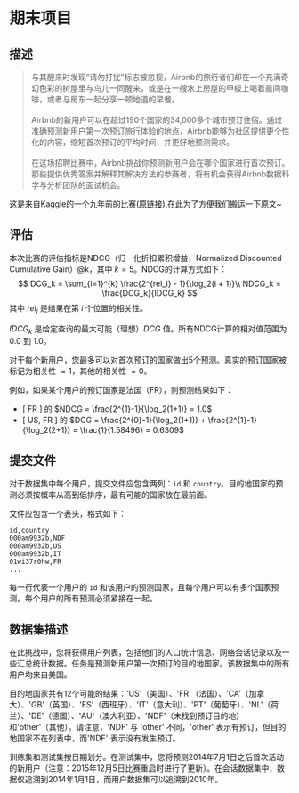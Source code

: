 # 期末项目

## 描述  
>
>与其醒来时发现“请勿打扰”标志被忽视，Airbnb的旅行者们却在一个充满奇幻色彩的树屋里与鸟儿一同醒来，或是在一艘水上房屋的甲板上喝着晨间咖啡，或者与房东一起分享一顿地道的早餐。
<br><br>
Airbnb的新用户可以在超过190个国家的34,000多个城市预订住宿。通过准确预测新用户第一次预订旅行体验的地点，Airbnb能够为社区提供更个性化的内容，缩短首次预订的平均时间，并更好地预测需求。
<br><br>
在这场招聘比赛中，Airbnb挑战你预测新用户会在哪个国家进行首次预订。那些提供优秀答案并解释其解决方法的参赛者，将有机会获得Airbnb数据科学与分析团队的面试机会。

这是来自Kaggle的一个九年前的比赛([原链接](https://www.kaggle.com/competitions/airbnb-recruiting-new-user-bookings/overview)),在此为了方便我们搬运一下原文~

## 评估  

本次比赛的评估指标是NDCG（归一化折扣累积增益，Normalized Discounted Cumulative Gain）@k，其中 $k=5$。NDCG的计算方式如下：
$$
DCG_k = \sum_{i=1}^{k} \frac{2^{rel_i} - 1}{\log_2(i + 1)}\\
NDCG_k = \frac{DCG_k}{IDCG_k}
$$
其中 $rel_i$ 是结果在第 $i$ 个位置的相关性。

$IDCG_k$ 是给定查询的最大可能（理想）$DCG$ 值。所有NDCG计算的相对值范围为 $0.0$ 到 $1.0$。

对于每个新用户，您最多可以对首次预订的国家做出5个预测。真实的预订国家被标记为相关性 $= 1$，其他的相关性 $= 0$。

例如，如果某个用户的预订国家是法国（FR），则预测结果如下：

- [ FR ] 的 $NDCG = \frac{2^{1}-1}{\log_2(1+1)} = 1.0$
- [ US, FR ] 的 $DCG = \frac{2^{0}-1}{\log_2(1+1)} + \frac{2^{1}-1}{\log_2(2+1)} = \frac{1}{1.58496} = 0.6309$

## 提交文件  

对于数据集中每个用户，提交文件应包含两列：`id` 和 `country`。目的地国家的预测必须按概率从高到低排序，最有可能的国家放在最前面。

文件应包含一个表头，格式如下：

```
id,country
000am9932b,NDF
000am9932b,US
000am9932b,IT
01wi37r0hw,FR
...
```

每一行代表一个用户的 `id` 和该用户的预测国家，且每个用户可以有多个国家预测。每个用户的所有预测必须紧接在一起。

## 数据集描述  

在此挑战中，您将获得用户列表，包括他们的人口统计信息、网络会话记录以及一些汇总统计数据。任务是预测新用户第一次预订的目的地国家。该数据集中的所有用户均来自美国。

目的地国家共有12个可能的结果：'US'（美国）、'FR'（法国）、'CA'（加拿大）、'GB'（英国）、'ES'（西班牙）、'IT'（意大利）、'PT'（葡萄牙）、'NL'（荷兰）、'DE'（德国）、'AU'（澳大利亚）、'NDF'（未找到预订目的地）和'other'（其他）。请注意，'NDF' 与 'other' 不同，'other' 表示有预订，但目的地国家不在列表中，而'NDF' 表示没有发生预订。

训练集和测试集按日期划分。在测试集中，您将预测2014年7月1日之后首次活动的新用户（注意：2015年12月5日比赛重启时进行了更新）。在会话数据集中，数据仅追溯到2014年1月1日，而用户数据集可以追溯到2010年。
